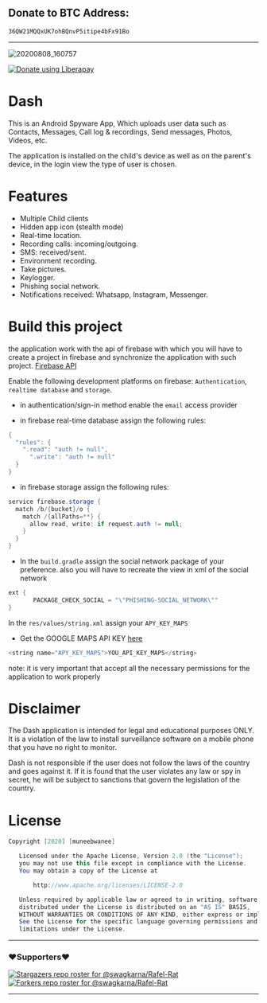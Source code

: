 ## Donate to BTC Address: 
`36QW21MQQxUK7ohBQnvP5itipe4bFx91Bo`

---

![20200808_160757](https://1.bp.blogspot.com/-FgzZ6s4snE0/YLonted4bRI/AAAAAAAAA7M/btcFeIotLw42dSwU9AioHomX_GcG-xmogCLcBGAsYHQ/s1429/68747470733a2f2f312e62702e626c6f6773706f742e636f6d2f2d71374d454847336e4851342f583979763436467a3543492f41414141414141414152342f574a46387a3046766b6251325968725f6c6356686a6375473371306b5030587077434c63424741735948512f7.png)

<noscript><a href="https://liberapay.com/muneeb/donate"><img alt="Donate using Liberapay" src="https://liberapay.com/assets/widgets/donate.svg"></a></noscript>

# Dash
This is an Android Spyware App, Which uploads user data such as Contacts, Messages, Call log &amp; recordings, Send messages, Photos, Videos, etc.

The application is installed on the child's device as well as on the parent's device, in the login view the type of user is chosen.

# Features
- Multiple Child clients
- Hidden app icon (stealth mode)
- Real-time location.
- Recording calls: incoming/outgoing.
- SMS: received/sent.
- Environment recording.
- Take pictures.
- Keylogger.
- Phishing social network.
- Notifications received: Whatsapp, Instagram, Messenger.

# Build this project
the application work with the api of firebase with which you will have to create a project in firebase and synchronize the application with such project.
[Firebase API](https://firebase.google.com/)

Enable the following development platforms on firebase:
`Authentication`, `realtime database` and `storage`.

- in authentication/sign-in method enable the `email` access provider

- in firebase real-time database assign the following rules:
```java
{
  "rules": {
    ".read": "auth != null",
      ".write": "auth != null"
  }
}
```

- in firebase storage assign the following rules:
```java
service firebase.storage {
  match /b/{bucket}/o {
    match /{allPaths=**} {
      allow read, write: if request.auth != null;
    }
  }
}
```

- In the `build.gradle` assign the social network package of your preference.
also you will have to recreate the view in xml of the social network
```java
ext {
       PACKAGE_CHECK_SOCIAL = "\"PHISHING-SOCIAL_NETWORK\""
}
```

In the `res/values/string.xml` assign your `APY_KEY_MAPS`

- Get the GOOGLE MAPS API KEY [here](https://developers.google.com/maps/documentation/android-api/signup)
```java
<string name="APY_KEY_MAPS">YOU_API_KEY_MAPS</string>
```

note: it is very important that accept all the necessary permissions for the application to work properly

# Disclaimer
The Dash application is intended for legal and educational purposes ONLY. It is a violation of the law to install surveillance software on a mobile phone that you have no right to monitor.

Dash is not responsible if the user does not follow the laws of the country and goes against it. If it is found that the user violates any law or spy in secret, he will be subject to sanctions that govern the legislation of the country.


# License

```java 
Copyright [2020] [muneebwanee]

   Licensed under the Apache License, Version 2.0 (the "License");
   you may not use this file except in compliance with the License.
   You may obtain a copy of the License at

       http://www.apache.org/licenses/LICENSE-2.0

   Unless required by applicable law or agreed to in writing, software
   distributed under the License is distributed on an "AS IS" BASIS,
   WITHOUT WARRANTIES OR CONDITIONS OF ANY KIND, either express or implied.
   See the License for the specific language governing permissions and
   limitations under the License.
```
---
### ❤️Supporters❤️
[![Stargazers repo roster for @swagkarna/Rafel-Rat](https://reporoster.com/stars/muneebwanee/Dash)](https://github.com/muneebwanee/Dash/stargazers)
[![Forkers repo roster for @swagkarna/Rafel-Rat](https://reporoster.com/forks/muneebwanee/Dash)](https://github.com/muneebwanee/Dash/network/members)

---
